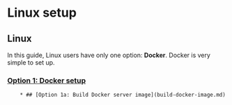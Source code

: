 # Linux setup

## Linux

In this guide, Linux users have only one option: **Docker**. Docker is very simple to set up.

### [Option 1: Docker setup](docker-setup.md)
        * ## [Option 1a: Build Docker server image](build-docker-image.md)
